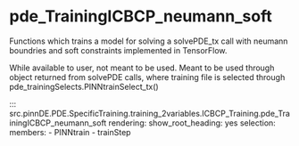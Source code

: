 # pde_TrainingICBCP_neumann_soft

Functions which trains a model for solving a solvePDE_tx call with neumann boundries and soft constraints implemented in TensorFlow.

While available to user, not meant to be used. Meant to be used through
object returned from solvePDE calls, where training file is selected through pde_trainingSelects.PINNtrainSelect_tx()

::: src.pinnDE.PDE.SpecificTraining.training_2variables.ICBCP_Training.pde_TrainingICBCP_neumann_soft
    rendering:
      show_root_heading: yes
    selection:
      members:
        - PINNtrain
        - trainStep